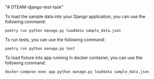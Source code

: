 "# DTEAM-django-test-task" 

To load the sample data into your Django application, you can use the following command:

```shell
poetry run python manage.py loaddata sample_data.json
```

To run tests, you can use the following command:

```shell
poetry run python manage.py test
```

To load fixture into app running in docker container, you can use the following command:

```shell
docker-compose exec app python manage.py loaddata sample_data.json
```